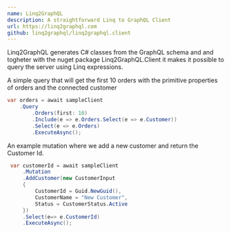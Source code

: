 ```yaml
---
name: Linq2GraphQL
description: A straightforward Linq to GraphQL Client
url: https://linq2graphql.com
github: linq2graphql/linq2graphql.client
---
```


Linq2GraphQL generates C# classes from the GraphQL schema and and togheter with the nuget package Linq2GraphQL.Client it makes it possible to query the server using Linq expressions.

A simple query that will get the first 10 orders with the primitive properties of orders and the connected customer
```csharp
var orders = await sampleClient
    .Query
        .Orders(first: 10)
        .Include(e => e.Orders.Select(e => e.Customer))
        .Select(e => e.Orders)
        .ExecuteAsync();
```

An example mutation where we add a new customer and return the Customer Id.
```csharp
 var customerId = await sampleClient
     .Mutation
     .AddCustomer(new CustomerInput
     {
         CustomerId = Guid.NewGuid(),
         CustomerName = "New Customer",
         Status = CustomerStatus.Active
     })
     .Select(e=> e.CustomerId)
     .ExecuteAsync();
```
